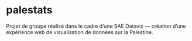 # palestats
Projet de groupe réalisé dans le cadre d’une SAE Dataviz — création d’une expérience web de visualisation de données sur la Palestine.
